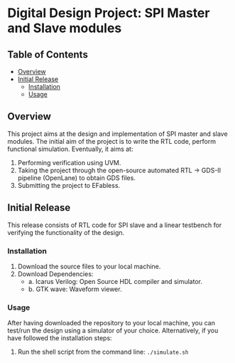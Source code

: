 # Digital Design Project: SPI Master and Slave modules

## Table of Contents

- [Overview](#overview)
- [Initial Release](#initial-release)
  - [Installation](#installation)
  - [Usage](#usage)

## Overview

This project aims at the design and implementation of SPI master and slave modules. The initial aim of the project is to write the RTL code, perform functional simulation. Eventually, it aims at:

1. Performing verification using UVM.
2. Taking the project through the open-source automated RTL -> GDS-II pipeline (OpenLane) to obtain GDS files.
3. Submitting the project to EFabless.

## Initial Release

This release consists of RTL code for SPI slave and a linear testbench for verifying the functionality of the design.

### Installation

1. Download the source files to your local machine.
2. Download Dependencies:
   - a. Icarus Verilog: Open Source HDL compiler and simulator.
   - b. GTK wave: Waveform viewer.

### Usage

After having downloaded the repository to your local machine, you can test/run the design using a simulator of your choice. Alternatively, if you have followed the installation steps:

1. Run the shell script from the command line: `./simulate.sh`
